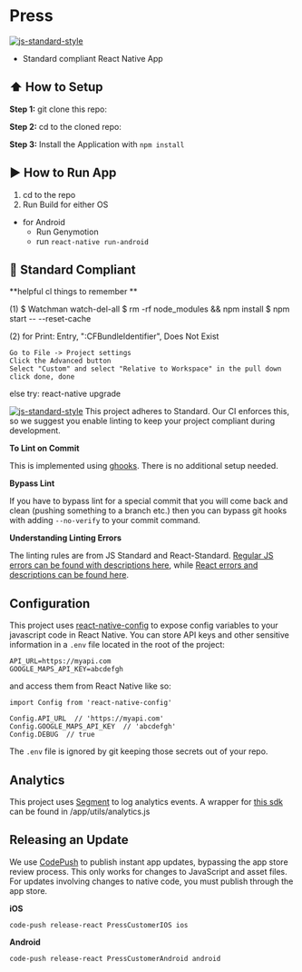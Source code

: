 #  Press
[![js-standard-style](https://img.shields.io/badge/code%20style-standard-brightgreen.svg?style=flat)](http://standardjs.com/)

* Standard compliant React Native App 

## :arrow_up: How to Setup

**Step 1:** git clone this repo:

**Step 2:** cd to the cloned repo:

**Step 3:** Install the Application with `npm install`


## :arrow_forward: How to Run App

1. cd to the repo
2. Run Build for either OS
  * for Android
    * Run Genymotion
    * run `react-native run-android`

## :no_entry_sign: Standard Compliant

**helpful cl things to remember **

(1) $ Watchman watch-del-all
    $ rm -rf node_modules && npm install
    $ npm start -- --reset-cache

(2) 
	for Print: Entry, ":CFBundleIdentifier", Does Not Exist

	Go to File -> Project settings
	Click the Advanced button
	Select "Custom" and select "Relative to Workspace" in the pull down
	click done, done

  else try: react-native upgrade

[![js-standard-style](https://cdn.rawgit.com/feross/standard/master/badge.svg)](https://github.com/feross/standard)
This project adheres to Standard.  Our CI enforces this, so we suggest you enable linting to keep your project compliant during development.

**To Lint on Commit**

This is implemented using [ghooks](https://github.com/gtramontina/ghooks). There is no additional setup needed.

**Bypass Lint**

If you have to bypass lint for a special commit that you will come back and clean (pushing something to a branch etc.) then you can bypass git hooks with adding `--no-verify` to your commit command.

**Understanding Linting Errors**

The linting rules are from JS Standard and React-Standard.  [Regular JS errors can be found with descriptions here](http://eslint.org/docs/rules/), while [React errors and descriptions can be found here](https://github.com/yannickcr/eslint-plugin-react).

## Configuration

This project uses [react-native-config](https://github.com/luggit/react-native-config) to expose config variables to your javascript code in React Native. You can store API keys
and other sensitive information in a `.env` file located in the root of the project:

```
API_URL=https://myapi.com
GOOGLE_MAPS_API_KEY=abcdefgh
```

and access them from React Native like so:

```
import Config from 'react-native-config'

Config.API_URL  // 'https://myapi.com'
Config.GOOGLE_MAPS_API_KEY  // 'abcdefgh'
Config.DEBUG  // true
```

The `.env` file is ignored by git keeping those secrets out of your repo.

## Analytics

This project uses [Segment](https://segment.com/) to log analytics events. A wrapper for [this sdk](https://github.com/presshq/react-native-analytics) can be found in /app/utils/analytics.js

## Releasing an Update

We use [CodePush](https://microsoft.github.io/code-push/index.html) to publish instant app updates, bypassing the app store review process. This only works for changes to JavaScript and asset files. For updates involving changes to native code, you must publish through the app store.

**iOS**

```
code-push release-react PressCustomerIOS ios
```

**Android**

```
code-push release-react PressCustomerAndroid android
```
